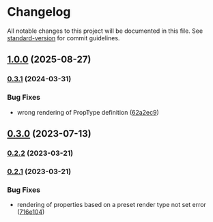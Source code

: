 # Changelog

All notable changes to this project will be documented in this file. See [standard-version](https://github.com/conventional-changelog/standard-version) for commit guidelines.

## [1.0.0](https://github.com/UpAssist/PrototypeGenerator/compare/0.3.1...1.0.0) (2025-08-27)

### [0.3.1](https://github.com/UpAssist/PrototypeGenerator/compare/0.3.0...0.3.1) (2024-03-31)


### Bug Fixes

* wrong rendering of PropType definition ([62a2ec9](https://github.com/UpAssist/PrototypeGenerator/commit/62a2ec93fa86ebcb7431f6ac24f0d5bf8c2c32a8))

## [0.3.0](https://github.com/UpAssist/PrototypeGenerator/compare/0.2.2...0.3.0) (2023-07-13)

### [0.2.2](https://github.com/UpAssist/PrototypeGenerator/compare/0.2.1...0.2.2) (2023-03-21)

### [0.2.1](https://github.com/UpAssist/PrototypeGenerator/compare/0.2.0...0.2.1) (2023-03-21)


### Bug Fixes

* rendering of properties based on a preset render type not set error ([716e104](https://github.com/UpAssist/PrototypeGenerator/commit/716e10440a550f0b50bda1ae9e77a0b1d622f541))

